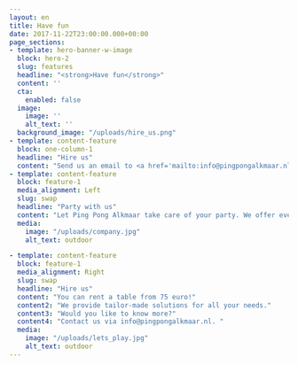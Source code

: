 ```yaml
---
layout: en
title: Have fun
date: 2017-11-22T23:00:00.000+00:00
page_sections:
- template: hero-banner-w-image
  block: hero-2
  slug: features
  headline: "<strong>Have fun</strong>"
  content: ''
  cta:
    enabled: false
  image:
    image: ''
    alt_text: ''
  background_image: "/uploads/hire_us.png"
- template: content-feature
  block: one-column-1
  headline: "Hire us"
  content: "Send us an email to <a href='mailto:info@pingpongalkmaar.nl'>info@pingpongalkmaar.nl</a> for more info about events."
- template: content-feature
  block: feature-1
  media_alignment: Left
  slug: swap
  headline: "Party with us"
  content: "Let Ping Pong Alkmaar take care of your party. We offer everything from children parties to corporate team building events. We bring along music, materials and of course good vibes."
  media:
    image: "/uploads/company.jpg"
    alt_text: outdoor

- template: content-feature
  block: feature-1
  media_alignment: Right
  slug: swap
  headline: "Hire us"
  content: "You can rent a table from 75 euro!"
  content2: "We provide tailor-made solutions for all your needs."
  content3: "Would you like to know more?"
  content4: "Contact us via info@pingpongalkmaar.nl. "
  media:
    image: "/uploads/lets_play.jpg"
    alt_text: outdoor
---
```

